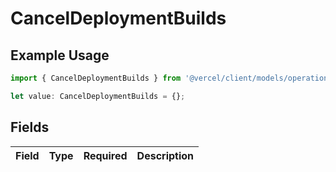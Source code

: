 # CancelDeploymentBuilds

## Example Usage

```typescript
import { CancelDeploymentBuilds } from '@vercel/client/models/operations';

let value: CancelDeploymentBuilds = {};
```

## Fields

| Field | Type | Required | Description |
| ----- | ---- | -------- | ----------- |

